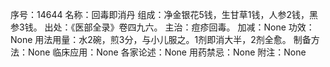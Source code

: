 序号：14644
名称：回毒即消丹
组成：净金银花5钱，生甘草1钱，人参2钱，黑参3钱。
出处：《医部全录》卷四九六。
主治：痘疹回毒。
加减：None
功效：None
用法用量：水2碗，煎3分，与小儿服之。1剂即消大半，2剂全愈。
制备方法：None
临床应用：None
各家论述：None
用药禁忌：None
附注：None
